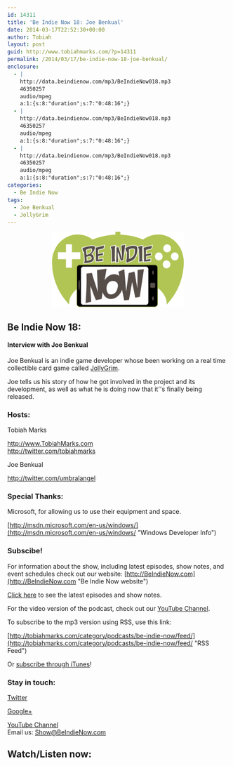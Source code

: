 ```yaml
---
id: 14311
title: 'Be Indie Now 18: Joe Benkual'
date: 2014-03-17T22:52:30+00:00
author: Tobiah
layout: post
guid: http://www.tobiahmarks.com/?p=14311
permalink: /2014/03/17/be-indie-now-18-joe-benkual/
enclosure:
  - |
    http://data.beindienow.com/mp3/BeIndieNow018.mp3
    46350257
    audio/mpeg
    a:1:{s:8:"duration";s:7:"0:48:16";}
  - |
    http://data.beindienow.com/mp3/BeIndieNow018.mp3
    46350257
    audio/mpeg
    a:1:{s:8:"duration";s:7:"0:48:16";}
  - |
    http://data.beindienow.com/mp3/BeIndieNow018.mp3
    46350257
    audio/mpeg
    a:1:{s:8:"duration";s:7:"0:48:16";}
categories:
  - Be Indie Now
tags:
  - Joe Benkual
  - JollyGrim
---
```

<p style="text-align: center;">
  <img class="aligncenter" alt="Be Indie Now 18" src="/assets/2013/10/BeIndyNowLogo-512h-300x173.png?resize=300%2C172" width="300" height="172" data-recalc-dims="1" />
</p>

## Be Indie Now 18:

#### Interview with Joe Benkual

Joe Benkual is an indie game developer whose been working on a real time collectible card game called [JollyGrim](http://jollygrim.gamesamba.com/).

Joe tells us his story of how he got involved in the project and its development, as well as what he is doing now that it''s finally being released.

#### <!--more-->

### Hosts:

Tobiah Marks
  
<a title="Tobiah Twitter" href="http://twitter.com/tobiahmarks" target="_blank">http://www.TobiahMarks.com<br /> http://twitter.com/tobiahmarks</a>

Joe Benkual
  
<http://twitter.com/umbralangel>

### Special Thanks:

Microsoft, for allowing us to use their equipment and space.
  
[http://msdn.microsoft.com/en-us/windows/](http://msdn.microsoft.com/en-us/windows/ "Windows Developer Info")

### Subscibe!

For information about the show, including latest episodes, show notes, and event schedules check out our website: [http://BeIndieNow.com](http://BeIndieNow.com "Be Indie Now website")

[Click here](http://tobiahmarks.com/category/podcasts/be-indie-now/ "Be Indie Now episodes and show notes") to see the latest episodes and show notes.

For the video version of the podcast, check out our <a title="YouTube" href="http://www.youtube.com/channel/UCW6QQfnk1In7woq619zgD0g" target="_blank">YouTube Channel</a>.

To subscribe to the mp3 version using RSS, use this link:
  
[http://tobiahmarks.com/category/podcasts/be-indie-now/feed/](http://tobiahmarks.com/category/podcasts/be-indie-now/feed/ "RSS Feed")

Or <a title="iTunes" href="https://itunes.apple.com/us/podcast/be-indie-now/id734501818 " target="_blank">subscribe through iTunes</a>!

### Stay in touch:

<a title="Twitter" href="http://twitter.com/BeIndieNow" target="_blank">Twitter</a>
  
<a href="https://plus.google.com/105885018850238693949" target="_blank" rel="publisher">Google+</a>
  
<a title="YouTube" href="http://www.youtube.com/channel/UCW6QQfnk1In7woq619zgD0g" target="_blank">YouTube Channel<br /> </a>Email us: <Show@BeIndieNow.com>

## Watch/Listen now: